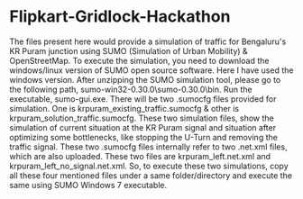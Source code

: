 # Flipkart-Gridlock-Hackathon
The files present here would provide a simulation of traffic for Bengaluru's KR Puram junction using SUMO (Simulation of Urban Mobility) & OpenStreetMap.
To execute the simulation, you need to download the windows/linux version of SUMO open source software. Here I have used the windows version.
After unzipping the SUMO simulation tool, please go to the following path, sumo-win32-0.30.0\sumo-0.30.0\bin.
Run the executable, sumo-gui.exe.
There will be two .sumocfg files provided for simulation.
One is krpuram_existing_traffic.sumocfg & other is krpuram_solution_traffic.sumocfg. These two simulation files, show the simulation of current situation at the KR Puram signal and situation after optimizing some bottlenecks, like stopping the U-Turn and removing the traffic signal.
These two .sumocfg files internally refer to two .net.xml files, which are also uploaded.
These two files are krpuram_left.net.xml and krpuram_left_no_signal.net.xml.
So, to execute these two simulations, copy all these four mentioned files under a same folder/directory and execute the same using SUMO Windows 7 executable.
